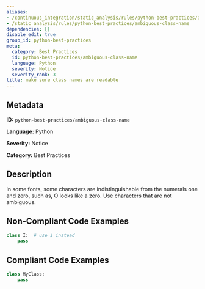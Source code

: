```yaml
---
aliases:
- /continuous_integration/static_analysis/rules/python-best-practices/ambiguous-class-name
- /static_analysis/rules/python-best-practices/ambiguous-class-name
dependencies: []
disable_edit: true
group_id: python-best-practices
meta:
  category: Best Practices
  id: python-best-practices/ambiguous-class-name
  language: Python
  severity: Notice
  severity_rank: 3
title: make sure class names are readable
---
```

<!--  SOURCED FROM https://github.com/DataDog/datadog-static-analyzer-rule-docs -->


## Metadata
**ID:** `python-best-practices/ambiguous-class-name`

**Language:** Python

**Severity:** Notice

**Category:** Best Practices

## Description
In some fonts, some characters are indistinguishable from the numerals one and zero, such as, O looks like a zero. Use characters that are not ambiguous.

## Non-Compliant Code Examples
```python
class I:  # use i instead
    pass
```

## Compliant Code Examples
```python
class MyClass:
    pass
```
